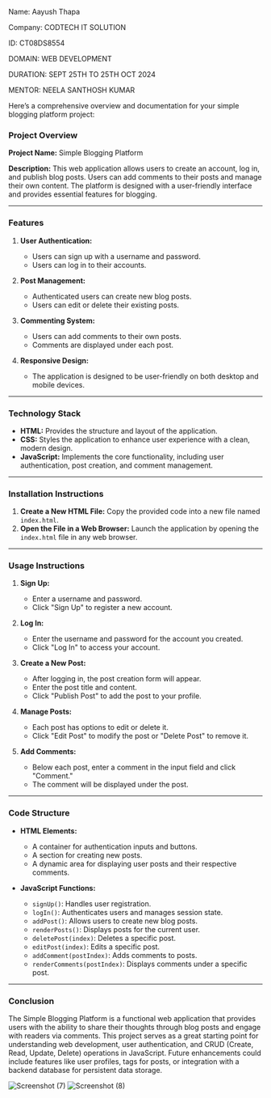 Name: Aayush Thapa 

Company: CODTECH IT SOLUTION 

ID: CT08DS8554 

DOMAIN: WEB DEVELOPMENT 

DURATION: SEPT 25TH TO 25TH OCT 2024  

MENTOR: NEELA SANTHOSH KUMAR 

Here’s a comprehensive overview and documentation for your simple blogging platform project:

### Project Overview

**Project Name:** Simple Blogging Platform

**Description:** This web application allows users to create an account, log in, and publish blog posts. Users can add comments to their posts and manage their own content. The platform is designed with a user-friendly interface and provides essential features for blogging.

---

### Features

1. **User Authentication:**
   - Users can sign up with a username and password.
   - Users can log in to their accounts.

2. **Post Management:**
   - Authenticated users can create new blog posts.
   - Users can edit or delete their existing posts.

3. **Commenting System:**
   - Users can add comments to their own posts.
   - Comments are displayed under each post.

4. **Responsive Design:**
   - The application is designed to be user-friendly on both desktop and mobile devices.

---

### Technology Stack

- **HTML:** Provides the structure and layout of the application.
- **CSS:** Styles the application to enhance user experience with a clean, modern design.
- **JavaScript:** Implements the core functionality, including user authentication, post creation, and comment management.

---

### Installation Instructions

1. **Create a New HTML File:** Copy the provided code into a new file named `index.html`.
2. **Open the File in a Web Browser:** Launch the application by opening the `index.html` file in any web browser.

---

### Usage Instructions

1. **Sign Up:**
   - Enter a username and password.
   - Click "Sign Up" to register a new account.

2. **Log In:**
   - Enter the username and password for the account you created.
   - Click "Log In" to access your account.

3. **Create a New Post:**
   - After logging in, the post creation form will appear.
   - Enter the post title and content.
   - Click "Publish Post" to add the post to your profile.

4. **Manage Posts:**
   - Each post has options to edit or delete it.
   - Click "Edit Post" to modify the post or "Delete Post" to remove it.

5. **Add Comments:**
   - Below each post, enter a comment in the input field and click "Comment."
   - The comment will be displayed under the post.

---

### Code Structure

- **HTML Elements:**
  - A container for authentication inputs and buttons.
  - A section for creating new posts.
  - A dynamic area for displaying user posts and their respective comments.

- **JavaScript Functions:**
  - `signUp()`: Handles user registration.
  - `logIn()`: Authenticates users and manages session state.
  - `addPost()`: Allows users to create new blog posts.
  - `renderPosts()`: Displays posts for the current user.
  - `deletePost(index)`: Deletes a specific post.
  - `editPost(index)`: Edits a specific post.
  - `addComment(postIndex)`: Adds comments to posts.
  - `renderComments(postIndex)`: Displays comments under a specific post.

---

### Conclusion

The Simple Blogging Platform is a functional web application that provides users with the ability to share their thoughts through blog posts and engage with readers via comments. This project serves as a great starting point for understanding web development, user authentication, and CRUD (Create, Read, Update, Delete) operations in JavaScript. Future enhancements could include features like user profiles, tags for posts, or integration with a backend database for persistent data storage.

![Screenshot (7)](https://github.com/user-attachments/assets/41a388be-50ed-4051-8943-324ef136570d)
![Screenshot (8)](https://github.com/user-attachments/assets/6ddc2781-9421-4dad-bd15-bd52dac08f24)

